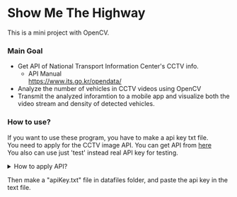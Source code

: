 Show Me The Highway
===================
This is a mini project with OpenCV.

### Main Goal
+ Get API of National Transport Information Center's CCTV info.
    + API Manual  
    https://www.its.go.kr/opendata/
+ Analyze the number of vehicles in CCTV videos using OpenCV
+ Transmit the analyzed inforamtion to a mobile app and visualize both the video stream and density of detected vehicles.

### How to use?
If you want to use these program, you have to make a api key txt file.  
You need to apply for the CCTV image API. You can get API from [here](https://www.its.go.kr/user/issueAuthKey?service=OPD_00000003)  
You also can use just 'test' instead real API key for testing.

<details>
<summary>How to apply API?</summary>
You can get API with entering the purpose, usage, desired services.
<img src="images/api_tutorial_1.png" alt="Check the CCTV image">

Purpose options
<img src="images/api_tutorial_2.png" alt="Purpose options">
</details>

Then make a "apiKey.txt" file in datafiles folder, and paste the api key in the text file.